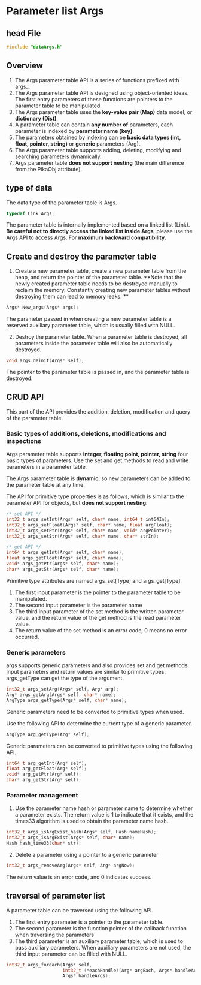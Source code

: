 # Parameter list Args
## head File
````c
#include "dataArgs.h"
````
## Overview

1. The Args parameter table API is a series of functions prefixed with args_.
1. The Args parameter table API is designed using object-oriented ideas. The first entry parameters of these functions are pointers to the parameter table to be manipulated.
1. The Args parameter table uses the **key-value pair (Map)** data model, or **dictionary (Dist)**.
1. A parameter table can contain **any number of** parameters, each parameter is indexed by **parameter name (key)**.
1. The parameters obtained by indexing can be **basic data types (int, float, pointer, string)** or **generic** parameters (Arg).
1. The Args parameter table supports adding, deleting, modifying and searching parameters dynamically.
1. Args parameter table **does not support nesting** (the main difference from the PikaObj attribute).
## type of data
The data type of the parameter table is Args.
````c
typedef Link Args;
````
The parameter table is internally implemented based on a linked list (Link).
**Be careful not to directly access the linked list inside Args**, please use the Args API to access Args. For **maximum backward compatibility**.
​

## Create and destroy the parameter table

1. Create a new parameter table, create a new parameter table from the heap, and return the pointer of the parameter table. **Note that the newly created parameter table needs to be destroyed manually to reclaim the memory. Constantly creating new parameter tables without destroying them can lead to memory leaks. **
````c
Args* New_args(Args* args);
````
The parameter passed in when creating a new parameter table is a reserved auxiliary parameter table, which is usually filled with NULL.
​


2. Destroy the parameter table. When a parameter table is destroyed, all parameters inside the parameter table will also be automatically destroyed.
````c
void args_deinit(Args* self);
````
The pointer to the parameter table is passed in, and the parameter table is destroyed.
## CRUD API
This part of the API provides the addition, deletion, modification and query of the parameter table.
### Basic types of additions, deletions, modifications and inspections
Args parameter table supports **integer, floating point, pointer, string** four basic types of parameters. Use the set and get methods to read and write parameters in a parameter table.
​

The Args parameter table is **dynamic**, so new parameters can be added to the parameter table at any time.
​

The API for primitive type properties is as follows, which is similar to the parameter API for objects, but **does not support nesting**:
````c
/* set API */
int32_t args_setInt(Args* self, char* name, int64_t int64In);
int32_t args_setFloat(Args* self, char* name, float argFloat);
int32_t args_setPtr(Args* self, char* name, void* argPointer);
int32_t args_setStr(Args* self, char* name, char* strIn);

/* get API */
int64_t args_getInt(Args* self, char* name);
float args_getFloat(Args* self, char* name);
void* args_getPtr(Args* self, char* name);
char* args_getStr(Args* self, char* name);
````
Primitive type attributes are named args_set[Type] and args_get[Type].
​


1. The first input parameter is the pointer to the parameter table to be manipulated.
1. The second input parameter is the parameter name
1. The third input parameter of the set method is the written parameter value, and the return value of the get method is the read parameter value.
1. The return value of the set method is an error code, 0 means no error occurred.
### Generic parameters
args supports generic parameters and also provides set and get methods. Input parameters and return values ​​are similar to primitive types.
args_getType can get the type of the argument.
````c
int32_t args_setArg(Args* self, Arg* arg);
Arg* args_getArg(Args* self, char* name);
ArgType args_getType(Args* self, char* name);
````
Generic parameters need to be converted to primitive types when used.
​

Use the following API to determine the current type of a generic parameter.
````c
ArgType arg_getType(Arg* self);
````
Generic parameters can be converted to primitive types using the following API.
````c
int64_t arg_getInt(Arg* self);
float arg_getFloat(Arg* self);
void* arg_getPtr(Arg* self);
char* arg_getStr(Arg* self);
````
### Parameter management

1. Use the parameter name hash or parameter name to determine whether a parameter exists. The return value is 1 to indicate that it exists, and the times33 algorithm is used to obtain the parameter name hash.
````c
int32_t args_isArgExist_hash(Args* self, Hash nameHash);
int32_t args_isArgExist(Args* self, char* name);
Hash hash_time33(char* str);
````

2. Delete a parameter using a pointer to a generic parameter
````c
int32_t args_removeArg(Args* self, Arg* argNow);
````
The return value is an error code, and 0 indicates success.
## traversal of parameter list
A parameter table can be traversed using the following API.

1. The first entry parameter is a pointer to the parameter table.
1. The second parameter is the function pointer of the callback function when traversing the parameters
1. The third parameter is an auxiliary parameter table, which is used to pass auxiliary parameters. When auxiliary parameters are not used, the third input parameter can be filled with NULL.
````c
int32_t args_foreach(Args* self,
                     int32_t (*eachHandle)(Arg* argEach, Args* handleArgs),
                     Args* handleArgs);
````